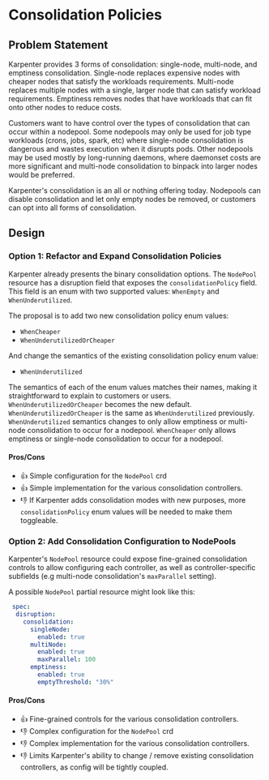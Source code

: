# Consolidation Policies

## Problem Statement

Karpenter provides 3 forms of consolidation: single-node, multi-node, and emptiness consolidation. Single-node replaces expensive nodes with cheaper nodes that satisfy the workloads requirements. Multi-node replaces multiple nodes with a single, larger node that can satisfy workload requirements. Emptiness removes nodes that have workloads that can fit onto other nodes to reduce costs.

Customers want to have control over the types of consolidation that can occur within a nodepool. Some nodepools may only be used for job type workloads (crons, jobs, spark, etc) where single-node consolidation is dangerous and wastes execution when it disrupts pods. Other nodepools may be used mostly by long-running daemons, where daemonset costs are more significant and multi-node consolidation to binpack into larger nodes would be preferred.

Karpenter's consolidation is an all or nothing offering today. Nodepools can disable consolidation and let only empty nodes be removed, or customers can opt into all forms of consolidation.

## Design

### Option 1: Refactor and Expand Consolidation Policies

Karpenter already presents the binary consolidation options. The `NodePool` resource has a disruption field that exposes the `consolidationPolicy` field. This field is an enum with two supported values: `WhenEmpty` and `WhenUnderutilized`.

The proposal is to add two new consolidation policy enum values:

* `WhenCheaper`
* `WhenUnderutilizedOrCheaper`

And change the semantics of the existing consolidation policy enum value:

* `WhenUnderutilized`

The semantics of each of the enum values matches their names, making it straightforward to explain to customers or users. `WhenUnderutilizedOrCheaper` becomes the new default. `WhenUnderutilizedOrCheaper` is the same as `WhenUnderutilized` previously. `WhenUnderutilized` semantics changes to only allow emptiness or multi-node consolidation to occur for a nodepool. `WhenCheaper` only allows emptiness or single-node consolidation to occur for a nodepool.

#### Pros/Cons

* 👍 Simple configuration for the `NodePool` crd
* 👍 Simple implementation for the various consolidation controllers.
* 👎 If Karpenter adds consolidation modes with new purposes, more `consolidationPolicy` enum values will be needed to make them toggleable.

### Option 2: Add Consolidation Configuration to NodePools

Karpenter's `NodePool` resource could expose fine-grained consolidation controls to allow configuring each controller, as well as controller-specific subfields (e.g multi-node consolidation's `maxParallel` setting). 

A possible `NodePool` partial resource might look like this:
```yaml
 spec:
  disruption:
    consolidation:
      singleNode:
        enabled: true
      multiNode:
        enabled: true
        maxParallel: 100
      emptiness:
        enabled: true
        emptyThreshold: "30%"
```
#### Pros/Cons

* 👍 Fine-grained controls for the various consolidation controllers.
* 👎 Complex configuration for the `NodePool` crd
* 👎 Complex implementation for the various consolidation controllers.
* 👎 Limits Karpenter's ability to change / remove existing consolidation controllers, as config will be tightly coupled.
